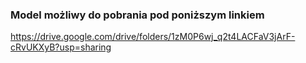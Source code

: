 ### Model możliwy do pobrania pod poniższym linkiem
https://drive.google.com/drive/folders/1zM0P6wj_q2t4LACFaV3jArF-cRvUKXyB?usp=sharing